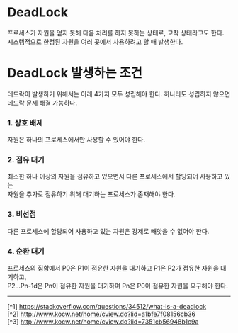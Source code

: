 # DeadLock
프로세스가 자원을 얻지 못해 다음 처리를 하지 못하는 상태로, 교착 상태라고도 한다.<br>
시스템적으로 한정된 자원을 여러 곳에서 사용하려고 할 때 발생한다.

# DeadLock 발생하는 조건
데드락이 발생하기 위해서는 아래 4가지 모두 성립해야 한다. 하나라도 성립하지 않으면 데드락 문제 해결 가능하다.

### 1. 상호 배제
자원은 하나의 프로세스에서만 사용할 수 있어야 한다.

### 2. 점유 대기
최소한 하나 이상의 자원을 점유하고 있으면서 다른 프로세스에서 할당되어 사용하고 있는<br>
자원을 추가로 점유하기 위해 대기하는 프로세스가 존재해야 한다.

### 3. 비선점
다른 프로세스에 할당되어 사용하고 있는 자원은 강제로 빼앗을 수 없어야 한다.

### 4. 순환 대기
프로세스의 집합에서 P0은 P1이 점유한 자원을 대기하고 P1은 P2가 점유한 자원을 대기하고,<br>
P2...Pn-1d은 Pn이 점유한 자원을 대기하며 Pn은 P0이 점유한 자원을 요구해야 한다.

---

[^1] https://stackoverflow.com/questions/34512/what-is-a-deadlock<br>
[^2] http://www.kocw.net/home/cview.do?lid=a1bfe7f08156cb36<br>
[^3] http://www.kocw.net/home/cview.do?lid=7351cb56948b1c9a
